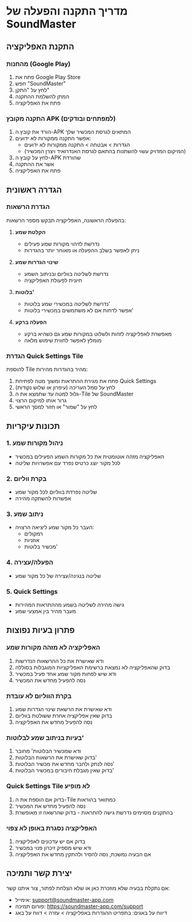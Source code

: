 # מדריך התקנה והפעלה של SoundMaster

## התקנת האפליקציה

### מהחנות (Google Play)
1. פתח את Google Play Store
2. חפש "SoundMaster"
3. לחץ על "התקן"
4. המתן להשלמת ההתקנה
5. פתח את האפליקציה

### התקנה מקובץ APK (למפתחים ובודקים)
1. הורד את קובץ ה-APK המתאים לגרסת המכשיר שלך
2. אפשר התקנה ממקורות לא ידועים:
   - הגדרות > אבטחה > התקנה ממקורות לא ידועים
   - (המיקום המדויק עשוי להשתנות בהתאם לגרסת האנדרואיד ויצרן המכשיר)
3. לחץ על קובץ ה-APK שהורדת
4. אשר את ההתקנה
5. פתח את האפליקציה

## הגדרה ראשונית

### הגדרת הרשאות
בהפעלה הראשונה, האפליקציה תבקש מספר הרשאות:

1. **הקלטת שמע**
   - נדרשת לזיהוי מקורות שמע פעילים
   - ניתן לאפשר בשלב ההפעלה או מאוחר יותר בהגדרות

2. **שינוי הגדרות שמע**
   - נדרשת לשליטה בווליום ובניתוב השמע
   - חיונית לפעולת האפליקציה

3. **בלוטות'**
   - נדרשת לשליטה במכשירי שמע בלוטות'
   - אפשר לדחות אם לא משתמשים במכשירי בלוטות'

4. **הפעלה ברקע**
   - מאפשרת לאפליקציה לזהות ולשלוט במקורות שמע גם כשהיא ברקע
   - מומלץ לאפשר לחווית שימוש מלאה

### הגדרת Quick Settings Tile

להוספת Tile מהיר בהגדרות מהירות:

1. פתח את מגירת ההתראות ומשוך מטה לפתיחת Quick Settings
2. לחץ על סמל העריכה (עיפרון או שלוש נקודות)
3. גלול למטה עד שתמצא את ה-Tile של SoundMaster
4. גרור אותו למיקום הרצוי
5. לחץ על "שמור" או חזור למסך הראשי

## תכונות עיקריות

### 1. ניהול מקורות שמע
- האפליקציה מזהה אוטומטית את כל מקורות השמע הפעילים במכשיר
- לכל מקור יוצג כרטיס נפרד עם אפשרויות שליטה

### 2. בקרת ווליום
- שליטה נפרדת בווליום לכל מקור שמע
- אפשרות להשתקה מהירה

### 3. ניתוב שמע
- העבר כל מקור שמע ליציאה הרצויה:
  - רמקולים
  - אוזניות
  - מכשיר בלוטות'

### 4. הפעלה/עצירה
- שליטה בנגינה/עצירה של כל מקור שמע

### 5. Quick Settings
- גישה מהירה לשליטה בשמע מההתראות המהירות
- מעבר מהיר בין אמצעי שמע

## פתרון בעיות נפוצות

### האפליקציה לא מזהה מקורות שמע
1. ודא שאישרת את כל ההרשאות הנדרשות
2. בדוק שהאפליקציה לא נמצאת ברשימת האפליקציות המוגבלות בסוללה
3. ודא שיש לפחות מקור שמע אחד פעיל במכשיר
4. נסה להפעיל מחדש את המכשיר

### בקרת הווליום לא עובדת
1. ודא שאישרת את הרשאת שינוי הגדרות שמע
2. בדוק שאין אפליקציה אחרת ששולטת בווליום
3. נסה להפעיל מחדש את האפליקציה

### בעיות בניתוב שמע לבלוטות'
1. ודא שמכשיר הבלוטות' מחובר
2. בדוק שאישרת את הרשאות הבלוטות'
3. נסה לנתק ולחבר מחדש את מכשיר הבלוטות'
4. בדוק שאין מגבלת חיבורים במכשיר הבלוטות'

### Quick Settings Tile לא מופיע
1. בדוק אם הוספת את ה-Tile כמתואר בהוראות
2. נסה להפעיל מחדש את המכשיר
3. בהתקנים מסוימים נדרשת גישה להתראות - בדוק שהרשאה זו מאופשרת

### האפליקציה נסגרת באופן לא צפוי
1. בדוק אם יש עדכונים לאפליקציה
2. ודא שיש מספיק זיכרון פנוי במכשיר
3. אם הבעיה נמשכת, נסה להסיר ולהתקין מחדש את האפליקציה

## יצירת קשר ותמיכה

אם נתקלת בבעיה שלא מוזכרת כאן או שלא הצלחת לפתור, צור איתנו קשר:

- אימייל: support@soundmaster-app.com
- פורום תמיכה: https://soundmaster-app.com/support
- דיווח על באגים: בתפריט ההגדרות באפליקציה > עזרה > דווח על באג